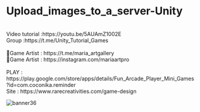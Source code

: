 # Upload_images_to_a_server-Unity
<br />
Video tutorial :https://youtu.be/5AUAmZ1002E<br />
Group :https://t.me/Unity_Tutorial_Games<br /><br />
🎨Game Artist : https://t.me/maria_artgallery<br />
🎨Game Artist : https://instagram.com/mariaartpro<br /><br />
PLAY : https://play.google.com/store/apps/details/Fun_Arcade_Player_Mini_Games?id=com.coconika.reminder<br />
Site : https://www.rarecreativities.com/game-design <br />


![banner36](https://user-images.githubusercontent.com/83016119/221267008-c35d5cab-add3-436f-9a5c-b88dc42474af.png)
